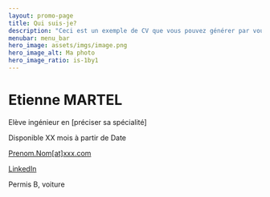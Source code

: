 ```yaml
---
layout: promo-page
title: Qui suis-je?
description: "Ceci est un exemple de CV que vous pouvez générer par vous-même"
menubar: menu_bar
hero_image: assets/imgs/image.png
hero_image_alt: Ma photo
hero_image_ratio: is-1by1
---
```


# Etienne MARTEL
Elève ingénieur en [préciser sa spécialité]


Disponible XX mois à partir de Date

[Prenom.Nom[at]xxx.com](mailto:Prenom.Nom@xxx.com)

[LinkedIn](https://www.linkedin.com/in/Prenom.Nom)

Permis B, voiture

